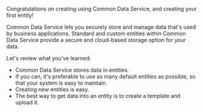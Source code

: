 Congratulations on creating using Common Data Service, and creating your first entity! 

Common Data Service lets you securely store and manage data that's used by business applications. Standard and custom entities within Common Data Service provide a secure and cloud-based storage option for your data.

Let's review what you've learned:
- Common Data Service stores data in entities. 
- If you can, it's preferable to use as many default entities as possible, so that your system is easy to maintain.
- Creating new entities is easy.
- The best way to get data into an entity is to create a template and upload it. 
